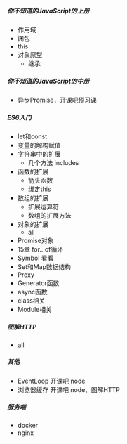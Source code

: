 ##### 你不知道的JavaScript的上册
- 作用域
- 闭包
- this
- 对象原型
  - 继承
##### 你不知道的JavaScript的中册
- 异步Promise，开课吧预习课
##### ES6入门
- let和const
- 变量的解构赋值
- 字符串中的扩展
    - 几个方法 includes
- 函数的扩展
    - 箭头函数
    - 绑定this
- 数组的扩展
    - 扩展运算符
    - 数组的扩展方法
- 对象的扩展
    - all
- Promise对象
- 15章 for...of循环
- Symbol 看看
- Set和Map数据结构
- Proxy
- Generator函数
- async函数
- class相关
- Module相关
##### 图解HTTP
- all
##### 其他
- EventLoop 开课吧 node
- 浏览器缓存 开课吧 node、图解HTTP

##### 服务端
- docker
- nginx

